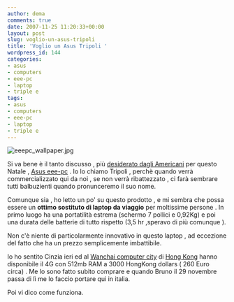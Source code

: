 ```yaml
---
author: dema
comments: true
date: 2007-11-25 11:20:33+00:00
layout: post
slug: voglio-un-asus-tripoli
title: 'Voglio un Asus Tripoli '
wordpress_id: 144
categories:
- asus
- computers
- eee-pc
- laptop
- triple e
tags:
- asus
- computers
- eee-pc
- laptop
- triple e
---
```


![eeepc_wallpaper.jpg](http://dema.tv/wp-content/uploads/2007/11/eeepc_wallpaper1.jpg)

Si va bene è il tanto  discusso  , più [desiderato dagli Americani](http://eeepc.asus.com/en/news11212007.htm) per questo Natale , [Asus eee-pc](http://eeepc.asus.com/en/index.htm) . Io lo chiamo Tripoli , perchè quando verrà commercializzato qui da noi , se non verrà ribattezzato , ci farà sembrare tutti balbuzienti quando pronunceremo il suo nome.

Comunque sia , ho letto un po' su questo prodotto , e mi sembra che possa essere un **ottimo sostituto di laptop da viaggio** per moltissime persone . In primo luogo ha una  portatilità estrema (schermo 7 pollici e 0,92Kg) e poi una durata delle batterie di tutto rispetto (3,5 hr ,speravo di più comunque ).

Non c'è niente di particolarmente innovativo in questo laptop , ad eccezione del fatto che ha un prezzo semplicemente imbattibile.

Io ho sentito Cinzia ieri ed al [Wanchai computer city](http://www.kaitech.hk/articles/hardware/wanchai-_-computer-centres/) di [Hong Kong](http://maps.google.com/maps/ms?ie=UTF8&hl=it&msa=0&msid=105042721545293526217.00043fbe57183d4ff4f47&ll=22.277501,114.173151&spn=0.002556,0.004758&z=18&om=1) hanno disponibile il 4G con 512mb RAM a 3000 HongKong dollars ( 260 Euro circa) . Me lo sono fatto subito comprare e quando Bruno il 29 novembre passa di lì me lo faccio portare qui in italia.

Poi vi dico come funziona.
